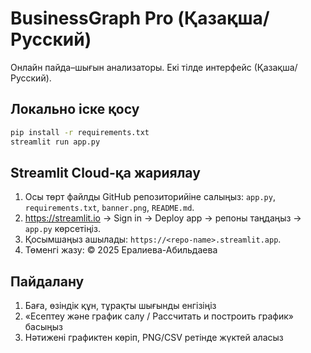 
# BusinessGraph Pro (Қазақша/Русский)

Онлайн пайда–шығын анализаторы. Екі тілде интерфейс (Қазақша/Русский).

## Локально іске қосу
```bash
pip install -r requirements.txt
streamlit run app.py
```

## Streamlit Cloud-қа жариялау
1. Осы төрт файлды GitHub репозиторийіне салыңыз: `app.py`, `requirements.txt`, `banner.png`, `README.md`.
2. https://streamlit.io → Sign in → Deploy app → репоны таңдаңыз → `app.py` көрсетіңіз.
3. Қосымшаңыз ашылады: `https://<repo-name>.streamlit.app`.
4. Төменгі жазу: © 2025 Ералиева-Абильдаева

## Пайдалану
1) Баға, өзіндік құн, тұрақты шығынды енгізіңіз
2) «Есептеу және график салу / Рассчитать и построить график» басыңыз
3) Нәтижені графиктен көріп, PNG/CSV ретінде жүктей аласыз
